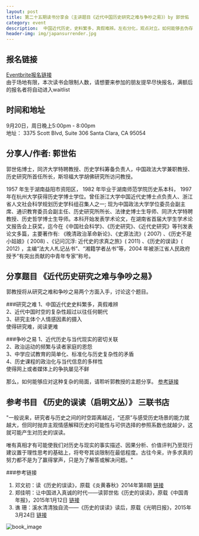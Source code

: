 ```yaml
---
layout: post
title: 第二十五期读书分享会（主讲题目《近代中国历史研究之难与争吵之易》）by 郭世佑
category: event
description:  中国近代历史，史料繁多，真假难辨。左右分化，观点对立。如何能够去伪存真，去粗取精。听政法大学教授为你理清头绪。
header-img: img/japansurrender.jpg
---
```


## 报名链接
[Eventbrite报名链接](https://www.eventbrite.com/e/18600900795)  
由于场地有限，本次读书会限制人数，请想要来参加的朋友提早尽快报名，满额后的报名者将自动进入waitlist

## 时间和地址
9月20日，周日晚上5:00pm - 8:00pm  
地址：
3375 Scott Blvd, Suite 306
Santa Clara, CA 95054

## 分享人/作者: 郭世佑 
郭世佑博士，同济大学特聘教授、历史学科筹备负责人，中国政法大学兼职教授、历史研究所首任所长，斯坦福大学胡佛研究所访问教授。

1957 年生于湖南益阳市资阳区， 1982 年毕业于湖南师范学院历史系本科， 1997 年在杭州大学获得历史学博士学位。曾任浙江大学中国近代史博士点负责人、浙江省人文社会科学规划历史学科组召集人之一; 现为中国政法大学学位委员会副主席、通识教育委员会副主任、历史研究所所长、法律史博士生导师、同济大学特聘教授、历史哲学博士生导师。本科开始发表学术论文，在湖南省首届大学生学术论文报告会上获奖，迄今在《中国社会科学》、《历史研究》、《近代史研究》等刊发表论文多篇，主要著作有: 《晚清政治革命新论》、《史源法流》( 2007) 、《历史不是小姑娘》( 2008) 、《记问沉浮: 近代史的求真之旅》( 2011) 、《历史的误读》( 2012) ，主编“法大人札记丛书”、“湘籍学者丛书”等，2004 年被浙江省人民政府授予“有突出贡献的中青年专家”称号。

## 分享题目 《近代历史研究之难与争吵之易》
郭教授将从研究之难和争吵之易两个方面入手，讨论这个题目。  

###研究之难
1、中国近代史史料繁多，真假难辨  
2、近代中国时空的复杂性超过以往任何朝代  
3、研究主体个人情感因素的摄入  
使得研究难，阅读更难  

###争吵之易
1、近代历史与当代现实的密切关联  
2、政治运动的频繁与读者家庭的恩怨  
3、中学应试教育的简单化、标准化与历史复杂性的矛盾  
4、历史课程的政治化与当代信息的多样性  
使得网上或者媒体上的争执屡见不鲜

那么，如何能够应对这种复杂的局面，请聆听郭教授的主题分享。
[参考链接](http://www.21ccom.net/plus/wapview.php?aid=125430)

## 参考书目 《历史的误读（启明文丛）》 三联书店

"一般说来，研究者与历史之间的时空距离越近，“还原”与感受历史场景的能力就越大，但同时抛弃主观情感解释历史的可能性与可供选择的参照系数也就越少，这就可能产生对历史的误读。

唯有真相才有可能使我们对历史与现实的事实描述、因果分析、价值评判乃至现行建议置于理性思考的基础上，将夸夸其谈限制在最低程度。古往今来，许多求真的努力都不是为了赢得掌声，只是为了解答或解决问题。"

###参考链接

1. 邓文初：读《历史的误读》，原载《炎黄春秋》2014年第8期  [链接](http://www.cnki.com.cn/Article/CJFDTotal-YHCQ201408019.htm)  
2. 郑佳明：让中国进入真诚的时代——读郭世佑《历史的误读》，原载《中国青年报》，2015年1月12日   [链接](http://www.aisixiang.com/data/81211.html)  
3. 谯  珊：溪水清清独自流——《历史的误读》读后，原载《光明日报》，2015年3月24日 [链接](http://www.chinawriter.com.cn/news/2015/2015-03-24/237630.html)  

![book_image](http://img6.douban.com/lpic/s27250441.jpg)
